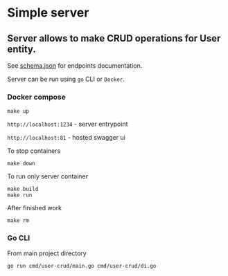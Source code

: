 # Simple server

## Server allows to make CRUD operations for User entity.

See [schema.json](./doc/schema.json) for endpoints documentation.

Server can be run using `go` CLI or `Docker`.

### Docker compose
```shell
make up
```
`http://localhost:1234` - server entrypoint

`http://localhost:81` - hosted swagger ui

To stop containers
```shell
make down
```

To run only server container
```shell
make build
make run
```

After finished work
```shell
make rm
```

### Go CLI
From main project directory
```
go run cmd/user-crud/main.go cmd/user-crud/di.go
```